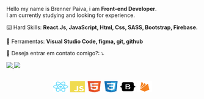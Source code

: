 <p align="left"> 
 Hello my name is Brenner Paiva, i am <strong>Front-end Developer</strong>.<br>
 I am currently studying and looking for experience.
</p>

<p align="left">
  ⌨️ Hard Skills: <strong>React.Js, JavaScript, Html, Css, SASS, Bootstrap, Firebase.</strong>
</p>

<p align="left">
  💼 Ferramentas: <strong>Visual Studio Code, figma, git, github</strong>
</p>

<p align="left">
  📧 Deseja entrar em contato comigo?: ⤵️
</p>

<p align="left">
  <a href="brenneraugusto.p@gmail.com" alt="Gmail">
  <img src="https://img.shields.io/badge/-Gmail-FF0000?style=flat-square&labelColor=FF0000&logo=gmail&logoColor=white&link=" />
  </a>

  <a href="www.linkedin.com/in/brenner-paiva1" alt="Linkedin">
  <img src="https://img.shields.io/badge/-Linkedin-0e76a8?style=flat-square&logo=Linkedin&logoColor=white&link=" /></a>
</p>  


<div align="center">
<div style="display: inline_block"><br>

<img align="center" alt="Formando-React" height="30" width="40" src="https://raw.githubusercontent.com/devicons/devicon/master/icons/react/react-original.svg"> 
  <img align="center" alt="Js" height="30" width="40" src="https://raw.githubusercontent.com/devicons/devicon/master/icons/javascript/javascript-plain.svg">
  <img align="center" alt="HTML" height="30" width="40" src="https://raw.githubusercontent.com/devicons/devicon/master/icons/html5/html5-original.svg">
  <img align="center" alt="Css" height="30" width="40" src="https://raw.githubusercontent.com/devicons/devicon/master/icons/css3/css3-original.svg">
  <img align="center" alt="Bootstrap" height="30" width="40" src="https://raw.githubusercontent.com/devicons/devicon/master/icons/bootstrap/bootstrap-plain.svg">
  <img align="center" alt="Firebase" height="30" width="40" src="https://github.com/devicons/devicon/blob/master/icons/firebase/firebase-plain.svg">

  

</div>
 </div>
